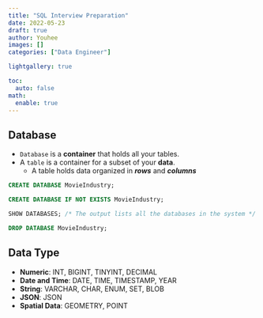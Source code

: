```yaml
---
title: "SQL Interview Preparation"
date: 2022-05-23
draft: true
author: Youhee
images: []
categories: ["Data Engineer"]

lightgallery: true

toc:
  auto: false
math:
  enable: true
---
```


## Database 
* `Database` is a **container** that holds all your tables. 
* A `table` is a container for a subset of your **data**. 
    - A table holds data organized in ***rows*** and ***columns*** 

```sql
CREATE DATABASE MovieIndustry;

CREATE DATABASE IF NOT EXISTS MovieIndustry;

SHOW DATABASES; /* The output lists all the databases in the system */

DROP DATABASE MovieIndustry; 
```

## Data Type 
* **Numeric**: INT, BIGINT, TINYINT, DECIMAL
* **Date and Time**: DATE, TIME, TIMESTAMP, YEAR
* **String**: VARCHAR, CHAR, ENUM, SET, BLOB
* **JSON**: JSON
* **Spatial Data**: GEOMETRY, POINT